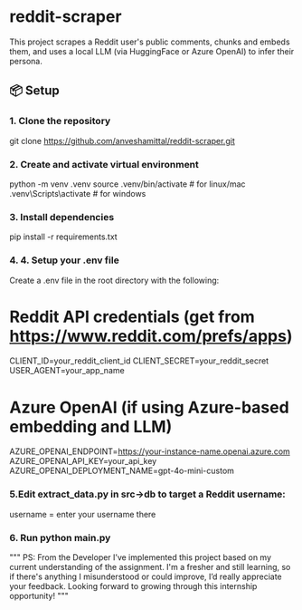 # reddit-scraper

This project scrapes a Reddit user's public comments, chunks and embeds them, and uses a local LLM (via HuggingFace or Azure OpenAI) to infer their persona.

## 📦 Setup

### 1. Clone the repository
git clone https://github.com/anveshamittal/reddit-scraper.git

### 2. Create and activate virtual environment
python -m venv .venv
source .venv/bin/activate        # for linux/mac
.venv\Scripts\activate           # for windows

### 3. Install dependencies
pip install -r requirements.txt

### 4. 4. Setup your .env file
Create a .env file in the root directory with the following:
# Reddit API credentials (get from https://www.reddit.com/prefs/apps)
CLIENT_ID=your_reddit_client_id
CLIENT_SECRET=your_reddit_secret
USER_AGENT=your_app_name

# Azure OpenAI (if using Azure-based embedding and LLM)
AZURE_OPENAI_ENDPOINT=https://your-instance-name.openai.azure.com
AZURE_OPENAI_API_KEY=your_api_key
AZURE_OPENAI_DEPLOYMENT_NAME=gpt-4o-mini-custom

### 5.Edit extract_data.py in src->db to target a Reddit username:
username = enter your username there

### 6. Run python main.py


"""
PS: From the Developer
I’ve implemented this project based on my current understanding of the assignment. I'm a fresher and still learning, so if there's anything I misunderstood or could improve, I’d really appreciate your feedback. Looking forward to growing through this internship opportunity!
"""
